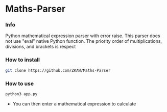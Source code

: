 # Maths-Parser 

### Info
Python mathematical expression parser with error raise.
This parser does not use "eval" native Python function.
The priority order of multiplications, divisions, and brackets is respect

### How to install
``` bash
git clone https://github.com/ZKAW/Maths-Parser
```

### How to use
``` bash
python3 app.py
```
* You can then enter a mathematical expression to calculate